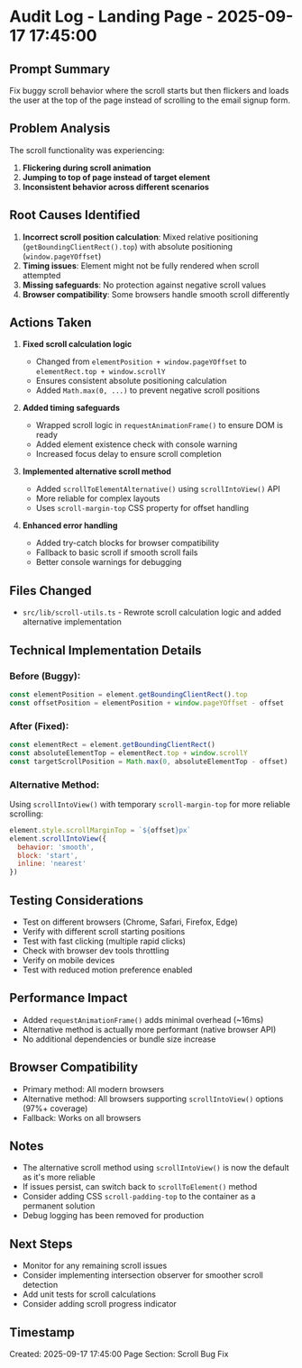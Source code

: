 # Audit Log - Landing Page - 2025-09-17 17:45:00

## Prompt Summary
Fix buggy scroll behavior where the scroll starts but then flickers and loads the user at the top of the page instead of scrolling to the email signup form.

## Problem Analysis
The scroll functionality was experiencing:
1. **Flickering during scroll animation**
2. **Jumping to top of page instead of target element**
3. **Inconsistent behavior across different scenarios**

## Root Causes Identified
1. **Incorrect scroll position calculation**: Mixed relative positioning (`getBoundingClientRect().top`) with absolute positioning (`window.pageYOffset`)
2. **Timing issues**: Element might not be fully rendered when scroll attempted
3. **Missing safeguards**: No protection against negative scroll values
4. **Browser compatibility**: Some browsers handle smooth scroll differently

## Actions Taken
1. **Fixed scroll calculation logic**
   - Changed from `elementPosition + window.pageYOffset` to `elementRect.top + window.scrollY`
   - Ensures consistent absolute positioning calculation
   - Added `Math.max(0, ...)` to prevent negative scroll positions

2. **Added timing safeguards**
   - Wrapped scroll logic in `requestAnimationFrame()` to ensure DOM is ready
   - Added element existence check with console warning
   - Increased focus delay to ensure scroll completion

3. **Implemented alternative scroll method**
   - Added `scrollToElementAlternative()` using `scrollIntoView()` API
   - More reliable for complex layouts
   - Uses `scroll-margin-top` CSS property for offset handling

4. **Enhanced error handling**
   - Added try-catch blocks for browser compatibility
   - Fallback to basic scroll if smooth scroll fails
   - Better console warnings for debugging

## Files Changed
- `src/lib/scroll-utils.ts` - Rewrote scroll calculation logic and added alternative implementation

## Technical Implementation Details

### Before (Buggy):
```javascript
const elementPosition = element.getBoundingClientRect().top
const offsetPosition = elementPosition + window.pageYOffset - offset
```

### After (Fixed):
```javascript
const elementRect = element.getBoundingClientRect()
const absoluteElementTop = elementRect.top + window.scrollY
const targetScrollPosition = Math.max(0, absoluteElementTop - offset)
```

### Alternative Method:
Using `scrollIntoView()` with temporary `scroll-margin-top` for more reliable scrolling:
```javascript
element.style.scrollMarginTop = `${offset}px`
element.scrollIntoView({
  behavior: 'smooth',
  block: 'start',
  inline: 'nearest'
})
```

## Testing Considerations
- Test on different browsers (Chrome, Safari, Firefox, Edge)
- Verify with different scroll starting positions
- Test with fast clicking (multiple rapid clicks)
- Check with browser dev tools throttling
- Verify on mobile devices
- Test with reduced motion preference enabled

## Performance Impact
- Added `requestAnimationFrame()` adds minimal overhead (~16ms)
- Alternative method is actually more performant (native browser API)
- No additional dependencies or bundle size increase

## Browser Compatibility
- Primary method: All modern browsers
- Alternative method: All browsers supporting `scrollIntoView()` options (97%+ coverage)
- Fallback: Works on all browsers

## Notes
- The alternative scroll method using `scrollIntoView()` is now the default as it's more reliable
- If issues persist, can switch back to `scrollToElement()` method
- Consider adding CSS `scroll-padding-top` to the container as a permanent solution
- Debug logging has been removed for production

## Next Steps
- Monitor for any remaining scroll issues
- Consider implementing intersection observer for smoother scroll detection
- Add unit tests for scroll calculations
- Consider adding scroll progress indicator

## Timestamp
Created: 2025-09-17 17:45:00
Page Section: Scroll Bug Fix